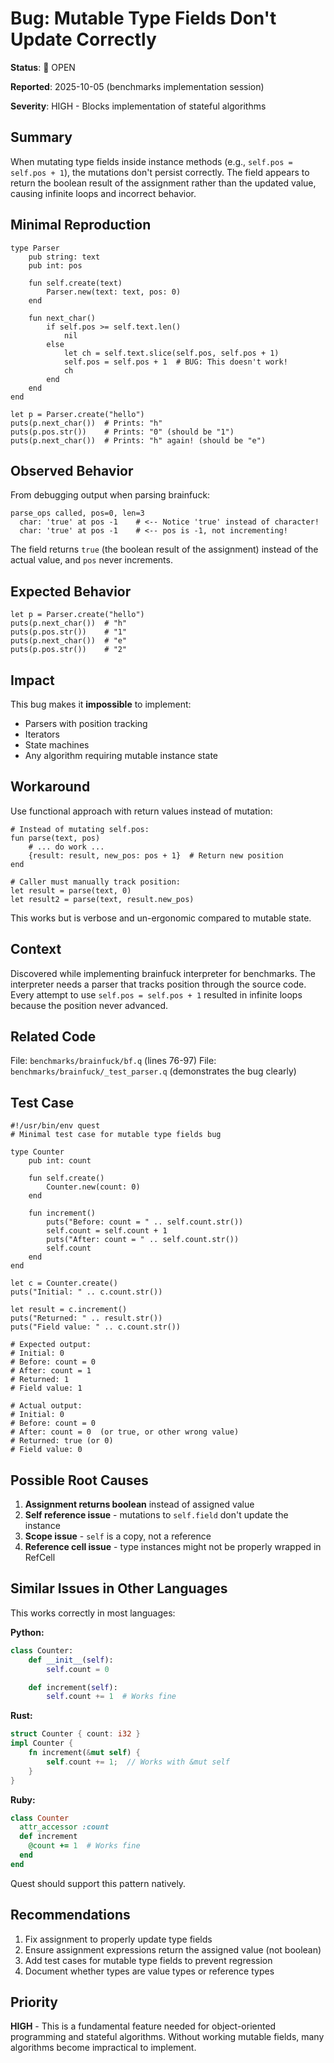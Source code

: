# Bug: Mutable Type Fields Don't Update Correctly

**Status**: 🔴 OPEN

**Reported**: 2025-10-05 (benchmarks implementation session)

**Severity**: HIGH - Blocks implementation of stateful algorithms

## Summary

When mutating type fields inside instance methods (e.g., `self.pos = self.pos + 1`), the mutations don't persist correctly. The field appears to return the boolean result of the assignment rather than the updated value, causing infinite loops and incorrect behavior.

## Minimal Reproduction

```quest
type Parser
    pub string: text
    pub int: pos

    fun self.create(text)
        Parser.new(text: text, pos: 0)
    end

    fun next_char()
        if self.pos >= self.text.len()
            nil
        else
            let ch = self.text.slice(self.pos, self.pos + 1)
            self.pos = self.pos + 1  # BUG: This doesn't work!
            ch
        end
    end
end

let p = Parser.create("hello")
puts(p.next_char())  # Prints: "h"
puts(p.pos.str())    # Prints: "0" (should be "1")
puts(p.next_char())  # Prints: "h" again! (should be "e")
```

## Observed Behavior

From debugging output when parsing brainfuck:
```
parse_ops called, pos=0, len=3
  char: 'true' at pos -1    # <-- Notice 'true' instead of character!
  char: 'true' at pos -1    # <-- pos is -1, not incrementing!
```

The field returns `true` (the boolean result of the assignment) instead of the actual value, and `pos` never increments.

## Expected Behavior

```quest
let p = Parser.create("hello")
puts(p.next_char())  # "h"
puts(p.pos.str())    # "1"
puts(p.next_char())  # "e"
puts(p.pos.str())    # "2"
```

## Impact

This bug makes it **impossible** to implement:
- Parsers with position tracking
- Iterators
- State machines
- Any algorithm requiring mutable instance state

## Workaround

Use functional approach with return values instead of mutation:

```quest
# Instead of mutating self.pos:
fun parse(text, pos)
    # ... do work ...
    {result: result, new_pos: pos + 1}  # Return new position
end

# Caller must manually track position:
let result = parse(text, 0)
let result2 = parse(text, result.new_pos)
```

This works but is verbose and un-ergonomic compared to mutable state.

## Context

Discovered while implementing brainfuck interpreter for benchmarks. The interpreter needs a parser that tracks position through the source code. Every attempt to use `self.pos = self.pos + 1` resulted in infinite loops because the position never advanced.

## Related Code

File: `benchmarks/brainfuck/bf.q` (lines 76-97)
File: `benchmarks/brainfuck/_test_parser.q` (demonstrates the bug clearly)

## Test Case

```quest
#!/usr/bin/env quest
# Minimal test case for mutable type fields bug

type Counter
    pub int: count

    fun self.create()
        Counter.new(count: 0)
    end

    fun increment()
        puts("Before: count = " .. self.count.str())
        self.count = self.count + 1
        puts("After: count = " .. self.count.str())
        self.count
    end
end

let c = Counter.create()
puts("Initial: " .. c.count.str())

let result = c.increment()
puts("Returned: " .. result.str())
puts("Field value: " .. c.count.str())

# Expected output:
# Initial: 0
# Before: count = 0
# After: count = 1
# Returned: 1
# Field value: 1

# Actual output:
# Initial: 0
# Before: count = 0
# After: count = 0  (or true, or other wrong value)
# Returned: true (or 0)
# Field value: 0
```

## Possible Root Causes

1. **Assignment returns boolean** instead of assigned value
2. **Self reference issue** - mutations to `self.field` don't update the instance
3. **Scope issue** - `self` is a copy, not a reference
4. **Reference cell issue** - type instances might not be properly wrapped in RefCell

## Similar Issues in Other Languages

This works correctly in most languages:

**Python:**
```python
class Counter:
    def __init__(self):
        self.count = 0

    def increment(self):
        self.count += 1  # Works fine
```

**Rust:**
```rust
struct Counter { count: i32 }
impl Counter {
    fn increment(&mut self) {
        self.count += 1;  // Works with &mut self
    }
}
```

**Ruby:**
```ruby
class Counter
  attr_accessor :count
  def increment
    @count += 1  # Works fine
  end
end
```

Quest should support this pattern natively.

## Recommendations

1. Fix assignment to properly update type fields
2. Ensure assignment expressions return the assigned value (not boolean)
3. Add test cases for mutable type fields to prevent regression
4. Document whether types are value types or reference types

## Priority

**HIGH** - This is a fundamental feature needed for object-oriented programming and stateful algorithms. Without working mutable fields, many algorithms become impractical to implement.
